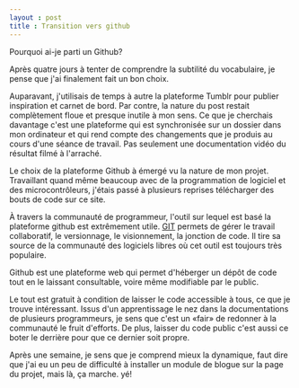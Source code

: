 ```yaml
---
layout : post
title : Transition vers github
---
```


Pourquoi ai-je parti un Github?

Après quatre jours à tenter de comprendre la subtilité du vocabulaire,  je pense que j'ai finalement fait un bon choix.

Auparavant,  j'utilisais de temps à autre la plateforme Tumblr pour publier inspiration et carnet de bord.  Par contre,  la nature du post restait complètement floue et presque inutile à mon sens.  Ce que je cherchais davantage c'est une plateforme qui est synchronisée sur un dossier dans mon ordinateur et qui rend compte des changements que je produis au cours d'une séance de travail.  Pas seulement une documentation vidéo du résultat filmé à l'arraché.  

Le choix de la plateforme Github à émergé vu la nature de mon projet.  Travaillant quand même beaucoup avec de la programmation de logiciel et des microcontrôleurs,  j'étais passé à plusieurs reprises télécharger des bouts de code sur ce site.

À travers la communauté de programmeur,  l'outil sur lequel est basé la plateforme github est extrêmement utile.  [GIT](http://en.wikipedia.org/wiki/Git_(software))  permets de gérer le travail collaboratif,  le versionnage,  le visionnement, la jonction de code.  Il tire sa source de la communauté des logiciels libres où cet outil est toujours très populaire.  

 Github est une plateforme web qui permet d'héberger un dépôt de code tout en le laissant consultable, voire même modifiable par le public.
 
 Le tout est gratuit à condition de laisser le code accessible à tous,  ce que je trouve intéressant.  Issus d'un apprentissage le nez dans la documentations de plusieurs programmeurs, je sens que c'est un «fair» de redonner à la communauté le fruit d'efforts.  De plus,  laisser du code public c'est aussi ce boter le derrière pour que ce dernier soit propre.

Après une semaine,  je sens que je comprend mieux la dynamique,  faut dire que j'ai eu un peu de difficulté à installer un module de blogue sur la page du projet,  mais là,  ça marche. yé!

  
  
 
 
 
 
 

 